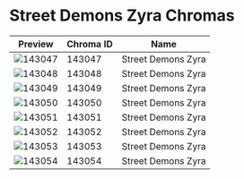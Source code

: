 # Street Demons Zyra Chromas



| Preview | Chroma ID | Name |
|---------|-----------|------|
| ![143047](https://raw.communitydragon.org/latest/plugins/rcp-be-lol-game-data/global/default/v1/champion-chroma-images/143/143047.png) | 143047 | Street Demons Zyra |
| ![143048](https://raw.communitydragon.org/latest/plugins/rcp-be-lol-game-data/global/default/v1/champion-chroma-images/143/143048.png) | 143048 | Street Demons Zyra |
| ![143049](https://raw.communitydragon.org/latest/plugins/rcp-be-lol-game-data/global/default/v1/champion-chroma-images/143/143049.png) | 143049 | Street Demons Zyra |
| ![143050](https://raw.communitydragon.org/latest/plugins/rcp-be-lol-game-data/global/default/v1/champion-chroma-images/143/143050.png) | 143050 | Street Demons Zyra |
| ![143051](https://raw.communitydragon.org/latest/plugins/rcp-be-lol-game-data/global/default/v1/champion-chroma-images/143/143051.png) | 143051 | Street Demons Zyra |
| ![143052](https://raw.communitydragon.org/latest/plugins/rcp-be-lol-game-data/global/default/v1/champion-chroma-images/143/143052.png) | 143052 | Street Demons Zyra |
| ![143053](https://raw.communitydragon.org/latest/plugins/rcp-be-lol-game-data/global/default/v1/champion-chroma-images/143/143053.png) | 143053 | Street Demons Zyra |
| ![143054](https://raw.communitydragon.org/latest/plugins/rcp-be-lol-game-data/global/default/v1/champion-chroma-images/143/143054.png) | 143054 | Street Demons Zyra |